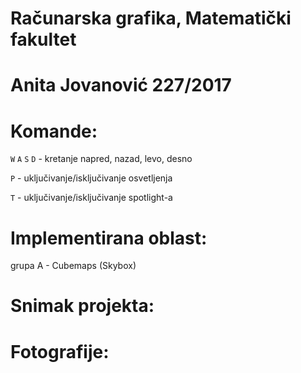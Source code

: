 # Računarska grafika, Matematički fakultet

# Anita Jovanović 227/2017

# Komande:
  `W` `A` `S` `D` - kretanje napred, nazad, levo, desno

  `P` - uključivanje/isključivanje osvetljenja

  `T` - uključivanje/isključivanje spotlight-a


# Implementirana oblast: 
 grupa A - Cubemaps (Skybox)

# Snimak projekta: 


# Fotografije: 
